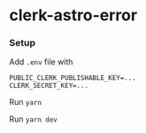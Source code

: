 # clerk-astro-error

### Setup

Add `.env` file with

```
PUBLIC_CLERK_PUBLISHABLE_KEY=...
CLERK_SECRET_KEY=...
```

Run `yarn`

Run `yarn dev`
